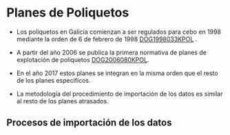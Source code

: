 # Planes de Poliquetos

* Los poliquetos en Galicia comienzan a ser regulados para cebo en 1998 mediante la orden de 6 de febrero de 1998 [DOG1998033KPOL][] .

*  A partir del año 2006 se publica la primera normativa de planes de explotación de poliquetos [DOG2006080KPOL][].

* En el año 2017 estos planes se integran en la misma orden que el resto de los planes específicos.

* La metodología del procedimiento de importación de los datos es similar al resto de los planes atrasados.  

## Procesos de importación de los datos






 [DOG1998033KPOL]: http://www.xunta.gal/dog/Publicados/1998/19980218/Anuncio10186_gl.html
 [DOG2006080KPOL]: http://www.xunta.gal/dog/Publicados/2006/20060426/AnuncioA60E_gl.html
 
 
